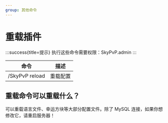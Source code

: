 ```yaml
---
group: 其他命令
---
```


# 重载插件

:::success{title=提示}
执行这些命令需要权限：SkyPvP.admin
:::

| 命令             | 描述   |
|----------------|------|
| /SkyPvP reload | 重载配置 |

## 重载命令可以重载什么？

可以重载语言文件、幸运方块等大部分配置文件。除了 MySQL 连接，如果你想修改它，请重启服务器！
